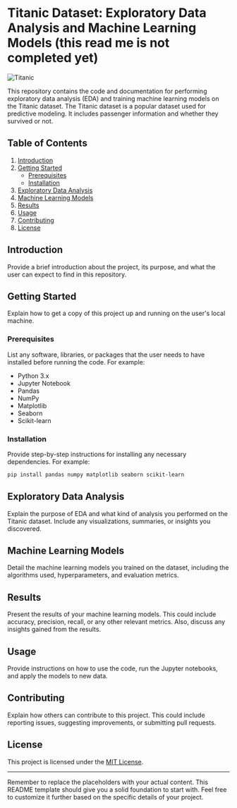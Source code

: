 # Titanic Dataset: Exploratory Data Analysis and Machine Learning Models (this read me is not completed yet)

![Titanic](https://upload.wikimedia.org/wikipedia/commons/6/6e/St%C3%B6wer_Titanic.jpg)

This repository contains the code and documentation for performing exploratory data analysis (EDA) and training machine learning models on the Titanic dataset. The Titanic dataset is a popular dataset used for predictive modeling. It includes passenger information and whether they survived or not.

## Table of Contents

1. [Introduction](#introduction)
2. [Getting Started](#getting-started)
    - [Prerequisites](#prerequisites)
    - [Installation](#installation)
3. [Exploratory Data Analysis](#exploratory-data-analysis)
4. [Machine Learning Models](#machine-learning-models)
5. [Results](#results)
6. [Usage](#usage)
7. [Contributing](#contributing)
8. [License](#license)

## Introduction

Provide a brief introduction about the project, its purpose, and what the user can expect to find in this repository.

## Getting Started

Explain how to get a copy of this project up and running on the user's local machine.

### Prerequisites

List any software, libraries, or packages that the user needs to have installed before running the code. For example:

- Python 3.x
- Jupyter Notebook
- Pandas
- NumPy
- Matplotlib
- Seaborn
- Scikit-learn

### Installation

Provide step-by-step instructions for installing any necessary dependencies. For example:

```bash
pip install pandas numpy matplotlib seaborn scikit-learn
```

## Exploratory Data Analysis

Explain the purpose of EDA and what kind of analysis you performed on the Titanic dataset. Include any visualizations, summaries, or insights you discovered.

## Machine Learning Models

Detail the machine learning models you trained on the dataset, including the algorithms used, hyperparameters, and evaluation metrics.

## Results

Present the results of your machine learning models. This could include accuracy, precision, recall, or any other relevant metrics. Also, discuss any insights gained from the results.

## Usage

Provide instructions on how to use the code, run the Jupyter notebooks, and apply the models to new data.

## Contributing

Explain how others can contribute to this project. This could include reporting issues, suggesting improvements, or submitting pull requests.

## License

This project is licensed under the [MIT License](LICENSE).

---

Remember to replace the placeholders with your actual content. This README template should give you a solid foundation to start with. Feel free to customize it further based on the specific details of your project.

